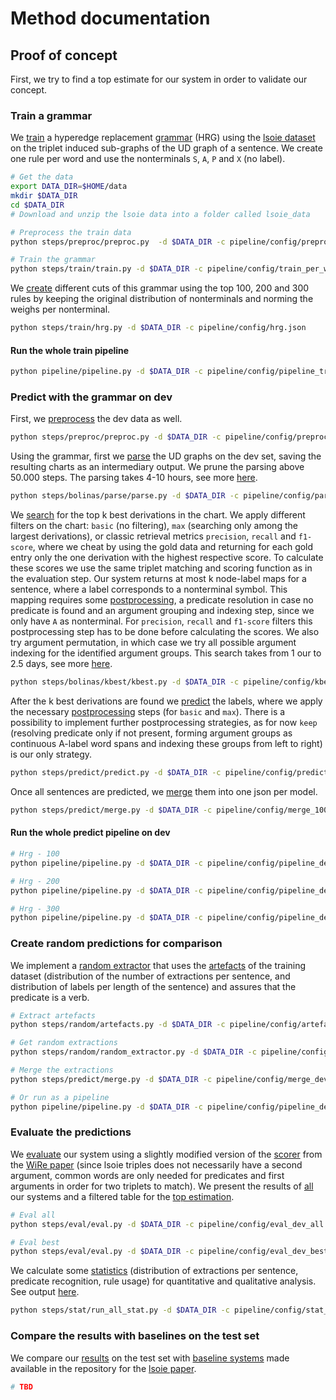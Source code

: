 # Method documentation

## Proof of concept 

First, we try to find a top estimate for our system in order to validate our concept.

### Train a grammar

 We [train](steps/train/train.py) a hyperedge replacement [grammar](pipeline/output/grammar) (HRG) using the [lsoie dataset](https://github.com/Jacobsolawetz/large-scale-oie/tree/master/dataset_creation/lsoie_data) on the triplet induced sub-graphs of the UD graph of a sentence. We create one rule per word and use the nonterminals `S`, `A`, `P` and `X` (no label). 

```bash
# Get the data
export DATA_DIR=$HOME/data
mkdir $DATA_DIR
cd $DATA_DIR
# Download and unzip the lsoie data into a folder called lsoie_data

# Preprocess the train data
python steps/preproc/preproc.py  -d $DATA_DIR -c pipeline/config/preproc_train.json

# Train the grammar
python steps/train/train.py -d $DATA_DIR -c pipeline/config/train_per_word.json
```

We [create](steps/train/hrg.py) different cuts of this grammar using the top 100, 200 and 300 rules by keeping the original distribution of nonterminals and norming the weighs per nonterminal.

```bash
python steps/train/hrg.py -d $DATA_DIR -c pipeline/config/hrg.json
```

#### Run the whole train pipeline

```bash
python pipeline/pipeline.py -d $DATA_DIR -c pipeline/config/pipeline_train.json
```

### Predict with the grammar on dev

First, we [preprocess](steps/preproc/preproc.py) the dev data as well.

```bash
python steps/preproc/preproc.py -d $DATA_DIR -c pipeline/config/preproc_dev.json
```

Using the grammar, first we [parse](steps/bolinas/parse/parse.py) the UD graphs on the dev set, saving the resulting charts as an intermediary output. We prune the parsing above 50.000 steps. The parsing takes 4-10 hours, see more [here](pipeline/log).

```bash
python steps/bolinas/parse/parse.py -d $DATA_DIR -c pipeline/config/parse_100.json
```

We [search](steps/bolinas/kbest/kbest.py) for the top k best derivations in the chart. We apply different filters on the chart: `basic` (no filtering), `max` (searching only among the largest derivations), or classic retrieval metrics `precision`, `recall` and `f1-score`, where we cheat by using the gold data and returning for each gold entry only the one derivation with the highest respective score. To calculate these scores we use the same triplet matching and scoring function as in the evaluation step. Our system returns at most k node-label maps for a sentence, where a label corresponds to a nonterminal symbol. This mapping requires some [postprocessing](steps/postproc/postproc.py), a predicate resolution in case no predicate is found and an argument grouping and indexing step, since we only have `A` as nonterminal. For `precision`, `recall` and `f1-score` filters this postprocessing step has to be done before calculating the scores. We also try argument permutation, in which case we try all possible argument indexing for the identified argument groups. This search takes from 1 our to 2.5 days, see more [here](pipeline/log).

```bash
python steps/bolinas/kbest/kbest.py -d $DATA_DIR -c pipeline/config/kbest_100.json
```

After the k best derivations are found we [predict](steps/predict/predict.py) the labels, where we apply the necessary [postprocessing](steps/postproc/postproc.py) steps (for `basic` and `max`). There is a possibility to implement further postprocessing strategies, as for now `keep` (resolving predicate only if not present, forming argument groups as continuous A-label word spans and indexing these groups from left to right) is our only strategy.

```bash
python steps/predict/predict.py -d $DATA_DIR -c pipeline/config/predict_100.json 
```

Once all sentences are predicted, we [merge](steps/predict/merge.py) them into one json per model.

```bash
python steps/predict/merge.py -d $DATA_DIR -c pipeline/config/merge_100.json
```

#### Run the whole predict pipeline on dev

```bash
# Hrg - 100
python pipeline/pipeline.py -d $DATA_DIR -c pipeline/config/pipeline_dev_100.json

# Hrg - 200
python pipeline/pipeline.py -d $DATA_DIR -c pipeline/config/pipeline_dev_200.json

# Hrg - 300
python pipeline/pipeline.py -d $DATA_DIR -c pipeline/config/pipeline_dev_300.json
```

### Create random predictions for comparison

We implement a [random extractor](steps/random/random_extractor.py) that uses the [artefacts](pipeline/output/artefacts) of the training dataset (distribution of the number of extractions per sentence, and distribution of labels per length of the sentence) and assures that the predicate is a verb.  

```bash
# Extract artefacts
python steps/random/artefacts.py -d $DATA_DIR -c pipeline/config/artefacts_train.json

# Get random extractions
python steps/random/random_extractor.py -d $DATA_DIR -c pipeline/config/random_dev.json

# Merge the extractions
python steps/predict/merge.py -d $DATA_DIR -c pipeline/config/merge_dev_random.json

# Or run as a pipeline
python pipeline/pipeline.py -d $DATA_DIR -c pipeline/config/pipeline_dev_random.json
```

### Evaluate the predictions

We [evaluate](steps/eval/eval.py) our system using a slightly modified version of the [scorer](steps/eval/wire_scorer.py) from the [WiRe paper](https://aclanthology.org/W19-4002/) (since lsoie triples does not necessarily have a second argument, common words are only needed for predicates and first arguments in order for two triplets to match). We present the results of [all](eval/reports/dev_all.md) our systems and a filtered table for the [top estimation](eval/reports/dev_best.md).

```bash
# Eval all
python steps/eval/eval.py -d $DATA_DIR -c pipeline/config/eval_dev_all.json

# Eval best
python steps/eval/eval.py -d $DATA_DIR -c pipeline/config/eval_dev_best.json
```

We calculate some [statistics](steps/stat/run_all_stat.py) (distribution of extractions per sentence, predicate recognition, rule usage) for quantitative and qualitative analysis. See output [here](pipeline/output/stat).

```bash
python steps/stat/run_all_stat.py -d $DATA_DIR -c pipeline/config/stat_dev.json
```

### Compare the results with baselines on the test set

We compare our [results](test/reports/eval.md) on the test set with [baseline systems](https://github.com/Jacobsolawetz/large-scale-oie/tree/master/large_scale_oie/evaluation) made available in the repository for the [lsoie paper](https://aclanthology.org/2021.eacl-main.222/).

```python
# TBD
```
